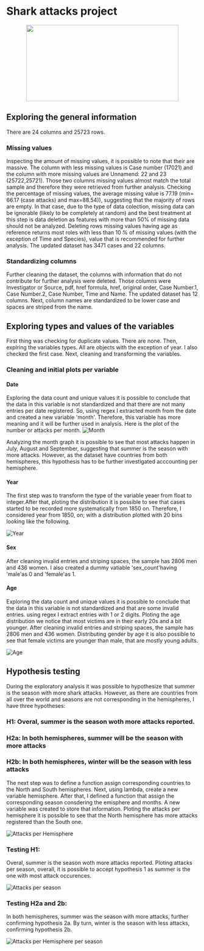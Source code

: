 # Shark attacks project 
 
 <p align="center">
<img src="https://media4.giphy.com/media/PfHrNe1cSKAjC/giphy.gif?cid=ecf05e47ovrt5l7r54lsqe8mnkom66uqynaj7x8qraw166tl&rid=giphy.gif&ct=g" width="400" height="200" />
</p>

 ## Exploring the general information

 There are 24 columns and 25723 rows.
### Missing values
Inspecting the amount of missing values, it is possible to note that their are massive. The column with less missing values is Case number (17021) and the column with more missing values are Unnamend: 22 and 23 (25722,25721). Those two columns missing values almost match the total sample and therefore they were retrieved from further analysis. Checking the  percentage of missing values, the average missing value is 77.19 (min= 66.17 (case attacks) and max=88.54)), suggesting that the majority of rows are empty. In that case, due to the type of data colection, missing data can be ignorable (likely to be completely at random) and the best treatment at this step is data deletion as features with more than 50% of missing data should not be analyzed. Deleting rows missing values having age as reference returns most roles with less than 10 % of missing values (with the exception of Time and Species), value that is recommended for further analysis. The updated dataset has 3471 cases and 22 columns.

### Standardizing columns
Further cleaning the dataset, the columns with information that do not contribute for further analysis were deleted. Those columns were Investigator or Source, pdf, href formula, href, original order, Case Number.1, Case Number.2, Case Number, Time and Name.
The updated dataset has 12 columns. Next, column names are standardized to be lower case and spaces are striped from the name.

## Exploring types and values of the variables
First thing was checking for duplicate values. There are none. Then, explring the variables types. All are objects with the exception of year. I also checked the first case. Next, cleaning and transforming the variables.

### Cleaning and initial plots per variable

#### Date
Exploring the data count and unique values it is possible to conclude that the data in this variable is not standardized and that there are not many entries per date registered. So, using regex I extracted month from the date and created a new variable 'month'. Therefore, this variable has more meaning and it will be further used in analysis. Here is the plot of the number or attacks per month. 
![Month](https://github.com/ju-br/Ironhack-Project/blob/main/figures/EDA/month.png)

Analyzing the month graph it is possible to see that most attacks happen in July, August and September, suggesting that summer is the season with more attacks. However, as the dataset have countries from both hemispheres, this hypothesis has to be further investigated acccounting per hemisphere.

#### Year
The first step was to transform the type of the variable yeaer from float to integer.After that, ploting the distribution it is possible to see that cases started to be recorded more systematically from 1850 on. Therefore, I considered year from 1850, on; with a distribution plotted with 20 bins looking like the following.

![Year](https://github.com/ju-br/Ironhack-Project/blob/main/figures/EDA/Year_1850.png)

#### Sex
After cleaning invalid entries and striping spaces, the sample has 2806 men and 436 women.
I also created a dummy vatiable 'sex_count'having 'male'as 0 and 'female'as 1.


#### Age
Exploring the data count and unique values it is possible to conclude that the data in this variable is not standardized and that are some invalid entries. using regex I extract entries with 1 or 2 digits. Ploting the age distribution we notice that most victims are in their early 20s and a bit younger.
After cleaning invalid entries and striping spaces, the sample has 2806 men and 436 women. Distributing gender by age it is also possible to see that female victims are younger than male, that are mostly young adults.

![Age](https://github.com/ju-br/Ironhack-Project/blob/main/figures/EDA/Age.png)

## Hypothesis testing
During the exploratory analysis it was possible to hypothesize that summer is the season with more shark attacks. However, as there are countries from all over the world and seasons are not corresponding in the hemispheres, I have three hypotheses:
### H1: Overal, summer is the season woth more attacks reported.
### H2a: In both hemispheres, summer will be the season with more attacks
### H2b: In both hemispheres, winter will be the season with less attacks

The next step was to define a function assign corresponding countries to the North and South hemispheres. Next, using lambda, create a new variable hemisphere.
After that, I defined a function that assign the corresponding season consdering the emisphere and months. A new variable was created to store that information. Ploting the attacks per hemisphere it is possible to see that the North hemisphere has more attacks registered than the South one.

![Attacks per Hemisphere](https://github.com/ju-br/Ironhack-Project/blob/main/figures/Hypotheses/Attacks_per_hemisphere.png)

### Testing H1: 
Overal, summer is the season woth more attacks reported.
Ploting attacks per season, overall, it is possible to accept hypothesis 1 as summer is the one with most attack occurences.

![Attacks per season](https://github.com/ju-br/Ironhack-Project/blob/main/figures/Hypotheses/Attacks_per_season.png)

### Testing H2a and 2b:
 In both hemispheres, summer was the season with more attacks, further confirming hypothesis 2a. By turn, winter is the season with less attacks, confirming hypothesis 2b.

![Attacks per Hemisphere per season](https://github.com/ju-br/Ironhack-Project/blob/main/figures/Hypotheses/Attacks_per_hemisphere_season.png)

